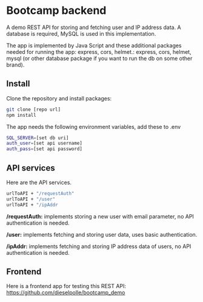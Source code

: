# Bootcamp backend

A demo REST API for storing and fetching user and IP address data. A database is required, MySQL is used in this implementation.

The app is implemented by Java Script and these additional packages needed for running the app: express, cors, helmet.: express, cors, helmet, mysql (or other database package if you want to run the db on some other brand).

## Install
Clone the repository and install packages:
```bash
git clone [repo url]
npm install
```
The app needs the following environment variables, add these to .env
```bash
SQL_SERVER=[set db uri]
auth_user=[set api username]
auth_pass=[set api password]
```
## API services

Here are the API services.
```bash
urlToAPI + "/requestAuth"
urlToAPI + "/user"
urlToAPI + "/ipAddr
```
**/requestAuth:** implements storing a new user with email parameter, no API authentication is needed.

**/user:** implements fetching and storing user data, uses basic authentication.

**/ipAddr:** implements fetching and storing IP address data of users, no API authentication is needed.

## Frontend

Here is a frontend app for testing this REST API: 
https://github.com/dieselpolle/bootcamp_demo
